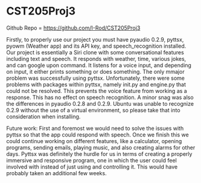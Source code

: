 # CST205Proj3

Github Repo = https://github.com/I-Rod/CST205Proj3

Firstly, to properly use our project you must have pyaudio 0.2.9, pyttsx, pyowm (Weather app) and its API key, and speech_recognition installed. 
Our project is essentially a Siri clone with some conversational features including text and speech. It responds with weather, time, various
jokes, and can google upon command. It listens for a voice input, and depending on input, it either prints something or does something. The 
only mmajor problem was successfully using pyttsx. Unfortunately, there were some problems with packages within pyttsx, namely init.py and 
engine.py that could not be resolved. This prevents the voice feature from working as a response. This has no effect on speech recognition.
A minor snag was also the differences in pyaudio 0.2.8 and 0.2.9. Ubuntu was unable to recognize 0.2.9 without the use of a virtual 
environment, so please take that into consideration when installing. 

Future work: First and foremost we would need to solve the issues with pyttsx so that the app could respond with speech. Once we finish this
we could continue working on different features, like a calculator, opening programs, sending emails, playing music, and also creating 
alarms for other days. Pyttsx was definitely the hurdle for us in terms of creating a properly immersive and responsive  program, one in which the user
could feel involved with instead of just using and controlling it. This would have probably taken an additional few weeks.
